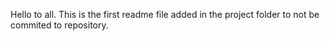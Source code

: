 Hello to all.
This is the first readme file added in the project folder to not be commited to repository.